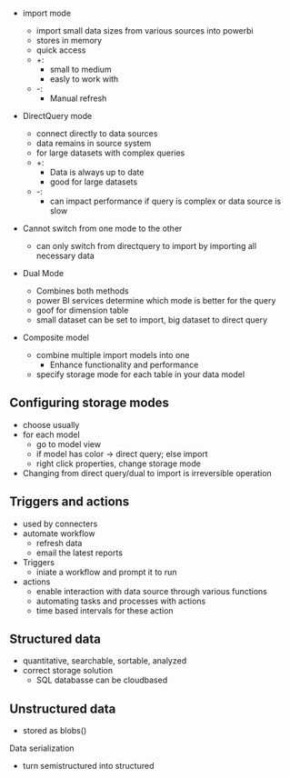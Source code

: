 - import mode
	-  import small data sizes from various sources into powerbi
	- stores in memory
	- quick access
	- +:
		- small to medium
		- easly to work with
	- -:
		- Manual refresh
- DirectQuery mode
	- connect directly to data sources
	- data remains in source system
	- for large datasets with complex queries
	- +:
		- Data is always up to date
		- good for large datasets
	- -:
		- can impact performance if query is complex or data source is slow
- Cannot switch from one mode to the other
	- can only switch from directquery to import by importing all necessary data

- Dual Mode
	- Combines both methods
	- power BI services determine which mode is better for the query
	- goof for dimension table
	- small dataset can be set to import, big dataset to direct query

- Composite model
	- combine multiple import models into one
		- Enhance functionality and performance
	- specify storage mode for each table in your data model

## Configuring storage modes
- choose usually
- for each model
	- go to model view
	- if model has color -> direct query; else import
	- right click properties, change storage mode
- Changing from direct query/dual to import is irreversible operation

## Triggers and actions
- used by connecters
- automate workflow
	- refresh data
	- email the latest reports 
- Triggers
	- iniate a workflow and prompt it to run
- actions
	- enable interaction with data source through various functions 
	- automating tasks and processes with actions
	- time based intervals for these action

## Structured data
- quantitative, searchable, sortable, analyzed
- correct storage solution
	- SQL databasse can be cloudbased

## Unstructured data
- stored as blobs()


Data serialization
- turn semistructured into structured